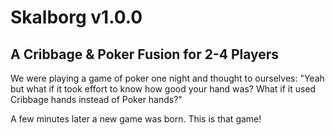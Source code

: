 # Skalborg v1.0.0
## A Cribbage & Poker Fusion for 2-4 Players

We were playing a game of poker one night and thought to ourselves: "Yeah but what if it took effort to know how good your hand was? What if it used Cribbage hands instead of Poker hands?"

A few minutes later a new game was born.
This is that game!
